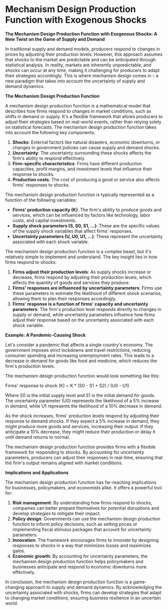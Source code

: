# Mechanism Design Production Function with Exogenous Shocks

**The Mechanism Design Production Function with Exogenous Shocks: A New Twist on the Game of Supply and Demand**

In traditional supply and demand models, producers respond to changes in prices by adjusting their production levels. However, this approach assumes that shocks to the market are predictable and can be anticipated through statistical analysis. In reality, markets are inherently unpredictable, and shocks can occur at any time, making it challenging for producers to adapt their strategies accordingly. This is where mechanism design comes in – a new paradigm that takes into account the uncertainty of supply and demand dynamics.

**The Mechanism Design Production Function**

A mechanism design production function is a mathematical model that describes how firms respond to changes in market conditions, such as shifts in demand or supply. It's a flexible framework that allows producers to adjust their strategies based on real-world events, rather than relying solely on statistical forecasts. The mechanism design production function takes into account the following key components:

1. **Shocks**: External factors like natural disasters, economic downturns, or changes in government policies can cause supply and demand shocks.
2. **Uncertainty**: The uncertainty surrounding these shocks affects the firm's ability to respond effectively.
3. **Firm-specific characteristics**: Firms have different production capacities, profit margins, and investment levels that influence their response to shocks.
4. **Production costs**: The cost of producing a good or service also affects firms' responses to shocks.

The mechanism design production function is typically represented as a function of the following variables:

* **Firms' production capacity (K)**: The firm's ability to produce goods and services, which can be influenced by factors like technology, labor costs, and capital investments.
* **Supply shock parameters (S, S0, S1, ...)**: These are the specific values of the supply shock variables that affect firms' responses.
* **Uncertainty parameters (U, U0, U1, ...)**: These represent the uncertainty associated with each shock variable.

The mechanism design production function is a complex beast, but it's relatively simple to implement and understand. The key insight lies in how firms respond to shocks:

1. **Firms adjust their production levels**: As supply shocks increase or decrease, firms respond by adjusting their production levels, which affects the quantity of goods and services they produce.
2. **Firms' responses are influenced by uncertainty parameters**: Firms use these parameters to estimate the likelihood of different shock scenarios, allowing them to plan their responses accordingly.
3. **Firms' response is a function of firms' capacity and uncertainty parameters**: The firm's production level responds directly to changes in supply or demand, while uncertainty parameters influence how firms adjust their response based on the uncertainty associated with each shock variable.

**Example: A Pandemic-Causing Shock**

Let's consider a pandemic that affects a single country's economy. The government imposes strict lockdowns and travel restrictions, reducing consumer spending and increasing unemployment rates. This leads to a decrease in demand for goods like food and medicine, which reduces the firm's production levels.

The mechanism design production function would look something like this:

Firms' response to shock (K) = K \* (S0 - S1 + S2) / (U0 - U1)

Where S0 is the initial supply level and S1 is the initial demand for goods. The uncertainty parameter (U0) represents the likelihood of a 5% increase in demand, while U1 represents the likelihood of a 10% decrease in demand.

As the shock increases, firms' production levels respond by adjusting their response to demand shocks. If they expect a 5% increase in demand, they might produce more goods and services, increasing their output. If they anticipate a 10% decrease, they might reduce their production or delay it until demand returns to normal.

The mechanism design production function provides firms with a flexible framework for responding to shocks. By accounting for uncertainty parameters, producers can adjust their responses in real-time, ensuring that the firm's output remains aligned with market conditions.

**Implications and Applications**

The mechanism design production function has far-reaching implications for businesses, policymakers, and economists alike. It offers a powerful tool for:

1. **Risk management**: By understanding how firms respond to shocks, companies can better prepare themselves for potential disruptions and develop strategies to mitigate their impact.
2. **Policy design**: Governments can use the mechanism design production function to inform policy decisions, such as setting prices or implementing fiscal stimulus packages that account for uncertainty parameters.
3. **Innovation**: The framework encourages firms to innovate by designing responses to shocks in a way that minimizes losses and maximizes gains.
4. **Economic growth**: By accounting for uncertainty parameters, the mechanism design production function helps policymakers and businesses anticipate and respond to economic downturns more effectively.

In conclusion, the mechanism design production function is a game-changing approach to supply and demand dynamics. By acknowledging the uncertainty associated with shocks, firms can develop strategies that adapt to changing market conditions, ensuring business resilience in an uncertain world.

